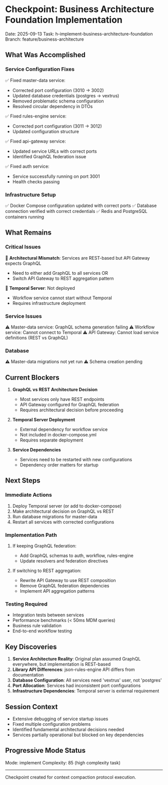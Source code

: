 # Checkpoint: Business Architecture Foundation Implementation
Date: 2025-09-13
Task: h-implement-business-architecture-foundation
Branch: feature/business-architecture

## What Was Accomplished

### Service Configuration Fixes
✅ Fixed master-data service:
- Corrected port configuration (3010 → 3002)
- Updated database credentials (postgres → vextrus)
- Removed problematic schema configuration
- Resolved circular dependency in DTOs

✅ Fixed rules-engine service:
- Corrected port configuration (3011 → 3012)
- Updated configuration structure

✅ Fixed api-gateway service:
- Updated service URLs with correct ports
- Identified GraphQL federation issue

✅ Fixed auth service:
- Service successfully running on port 3001
- Health checks passing

### Infrastructure Setup
✅ Docker Compose configuration updated with correct ports
✅ Database connection verified with correct credentials
✅ Redis and PostgreSQL containers running

## What Remains

### Critical Issues
🔴 **Architectural Mismatch**: Services are REST-based but API Gateway expects GraphQL
- Need to either add GraphQL to all services OR
- Switch API Gateway to REST aggregation pattern

🔴 **Temporal Server**: Not deployed
- Workflow service cannot start without Temporal
- Requires infrastructure deployment

### Service Issues
⚠️ Master-data service: GraphQL schema generation failing
⚠️ Workflow service: Cannot connect to Temporal
⚠️ API Gateway: Cannot load service definitions (REST vs GraphQL)

### Database
⚠️ Master-data migrations not yet run
⚠️ Schema creation pending

## Current Blockers

1. **GraphQL vs REST Architecture Decision**
   - Most services only have REST endpoints
   - API Gateway configured for GraphQL federation
   - Requires architectural decision before proceeding

2. **Temporal Server Deployment**
   - External dependency for workflow service
   - Not included in docker-compose.yml
   - Requires separate deployment

3. **Service Dependencies**
   - Services need to be restarted with new configurations
   - Dependency order matters for startup

## Next Steps

### Immediate Actions
1. Deploy Temporal server (or add to docker-compose)
2. Make architectural decision on GraphQL vs REST
3. Run database migrations for master-data
4. Restart all services with corrected configurations

### Implementation Path
1. If keeping GraphQL federation:
   - Add GraphQL schemas to auth, workflow, rules-engine
   - Update resolvers and federation directives
   
2. If switching to REST aggregation:
   - Rewrite API Gateway to use REST composition
   - Remove GraphQL federation dependencies
   - Implement API aggregation patterns

### Testing Required
- Integration tests between services
- Performance benchmarks (< 50ms MDM queries)
- Business rule validation
- End-to-end workflow testing

## Key Discoveries

1. **Service Architecture Reality**: Original plan assumed GraphQL everywhere, but implementation is REST-based
2. **Library API Differences**: json-rules-engine API differs from documentation
3. **Database Configuration**: All services need 'vextrus' user, not 'postgres'
4. **Port Allocation**: Services had inconsistent port configurations
5. **Infrastructure Dependencies**: Temporal server is external requirement

## Session Context
- Extensive debugging of service startup issues
- Fixed multiple configuration problems
- Identified fundamental architectural decisions needed
- Services partially operational but blocked on key dependencies

## Progressive Mode Status
Mode: implement
Complexity: 85 (high complexity task)

---
Checkpoint created for context compaction protocol execution.